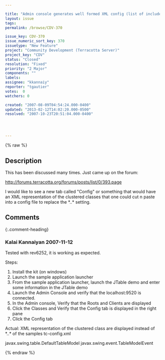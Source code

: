 ```yaml
---

title: "Admin console generates well formed XML config (list of includes) for classes that are clustered"
layout: issue
tags: 
permalink: /browse/CDV-370

issue_key: CDV-370
issue_numeric_sort_key: 370
issuetype: "New Feature"
project: "Community Development (Terracotta Server)"
project_key: "CDV"
status: "Closed"
resolution: "Fixed"
priority: "2 Major"
components: ""
labels: 
assignee: "kkannaiy"
reporter: "tgautier"
votes:  0
watchers: 0

created: "2007-08-09T04:54:24.000-0400"
updated: "2013-02-12T14:02:20.000-0500"
resolved: "2007-10-23T20:51:04.000-0400"




---
```


{% raw %}

## Description

<div markdown="1" class="description">

This has been discussed many times.  Just came up on the forum:

http://forums.terracotta.org/forums/posts/list/0/393.page

I would like to see a new tab called "Config" or something that would have an XML representation of the clustered classes that one could cut n paste into a config file to replace the \*..\* setting.


</div>

## Comments


{:.comment-heading}
### **Kalai Kannaiyan** <span class="date">2007-11-12</span>

<div markdown="1" class="comment">

Tested with rev6252, it is working as expected.

Steps:
1. Install the kit (on windows)
2. Launch the sample application launcher
3. From the sample application launcher, launch the JTable demo
and enter some information in the JTable demo
4. Launch the Admin Console and verify that the localhost:9520 is connected.
5. In the Admin console, Verify that the Roots and Clients are displayed 
6. Click the Classes and Verify that the Config tab is displayed in the right pane
7. Click the Config tab

Actual: XML representation of the clustered class are displayed instead of  \*..\* of the samples tc-config.xml

<application>
  <dso>
    <instrumented-classes>
      <include>
        <class-expression>javax.swing.table.DefaultTableModel</class-expression>
      </include>
    <include>
        <class-expression>javax.swing.event.TableModelEvent</class-expression>
      </include>
  </instrumented-classes>
</dso>
</application>



</div>



{% endraw %}
